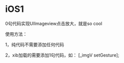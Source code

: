 # iOS1
0句代码实现UIImageview点击放大，就是so cool

使用方法：

1，纯代码不需要添加任何代码

2，xib加载的需要添加1句代码，如：
  [_imgV setGesture];


